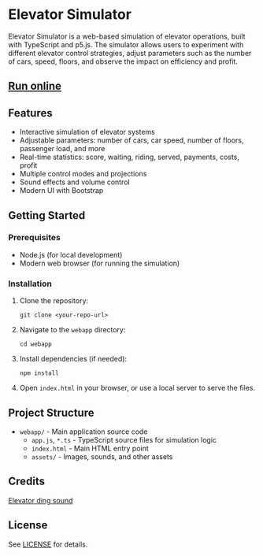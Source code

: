 # Elevator Simulator

Elevator Simulator is a web-based simulation of elevator operations, built with TypeScript and p5.js. The simulator allows users to experiment with different elevator control strategies, adjust parameters such as the number of cars, speed, floors, and observe the impact on efficiency and profit.

## [Run online](https://davebsoft.com/software/elevator-sim/)

## Features

- Interactive simulation of elevator systems
- Adjustable parameters: number of cars, car speed, number of floors, passenger load, and more
- Real-time statistics: score, waiting, riding, served, payments, costs, profit
- Multiple control modes and projections
- Sound effects and volume control
- Modern UI with Bootstrap

## Getting Started

### Prerequisites

- Node.js (for local development)
- Modern web browser (for running the simulation)

### Installation

1. Clone the repository:
   ```
   git clone <your-repo-url>
   ```
2. Navigate to the `webapp` directory:
   ```
   cd webapp
   ```
3. Install dependencies (if needed):
   ```
   npm install
   ```
4. Open `index.html` in your browser, or use a local server to serve the files.

## Project Structure

- `webapp/` - Main application source code
  - `app.js`, `*.ts` - TypeScript source files for simulation logic
  - `index.html` - Main HTML entry point
  - `assets/` - Images, sounds, and other assets

## Credits

[Elevator ding sound](https://freesound.org/people/tim.kahn/sounds/91926/)

## License

See [LICENSE](LICENSE) for details.

